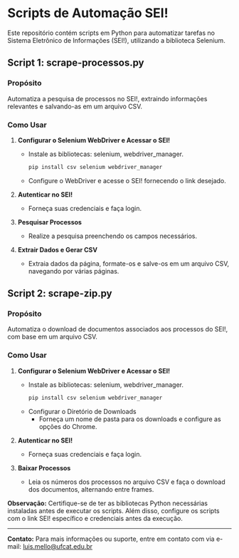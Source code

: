 # Scripts de Automação SEI!

Este repositório contém scripts em Python para automatizar tarefas no Sistema Eletrônico de Informações (SEI!), utilizando a biblioteca Selenium.

## Script 1: scrape-processos.py

### Propósito

Automatiza a pesquisa de processos no SEI!, extraindo informações relevantes e salvando-as em um arquivo CSV.

### Como Usar

1. **Configurar o Selenium WebDriver e Acessar o SEI!**
   - Instale as bibliotecas: selenium, webdriver_manager.
     ```bash
     pip install csv selenium webdriver_manager
     ```
   - Configure o WebDriver e acesse o SEI! fornecendo o link desejado.

2. **Autenticar no SEI!**
   - Forneça suas credenciais e faça login.

3. **Pesquisar Processos**
   - Realize a pesquisa preenchendo os campos necessários.

4. **Extrair Dados e Gerar CSV**
   - Extraia dados da página, formate-os e salve-os em um arquivo CSV, navegando por várias páginas.

## Script 2: scrape-zip.py

### Propósito

Automatiza o download de documentos associados aos processos do SEI!, com base em um arquivo CSV.

### Como Usar

1. **Configurar o Selenium WebDriver e Acessar o SEI!**
   - Instale as bibliotecas: selenium, webdriver_manager.
     ```bash
     pip install csv selenium webdriver_manager
     ```
   - Configurar o Diretório de Downloads
     - Forneça um nome de pasta para os downloads e configure as opções do Chrome.

2. **Autenticar no SEI!**
   - Forneça suas credenciais e faça login.

3. **Baixar Processos**
   - Leia os números dos processos no arquivo CSV e faça o download dos documentos, alternando entre frames.

**Observação:**
Certifique-se de ter as bibliotecas Python necessárias instaladas antes de executar os scripts. Além disso, configure os scripts com o link SEI! específico e credenciais antes da execução.

---

**Contato:**
Para mais informações ou suporte, entre em contato com via e-mail: luis.mello@ufcat.edu.br
